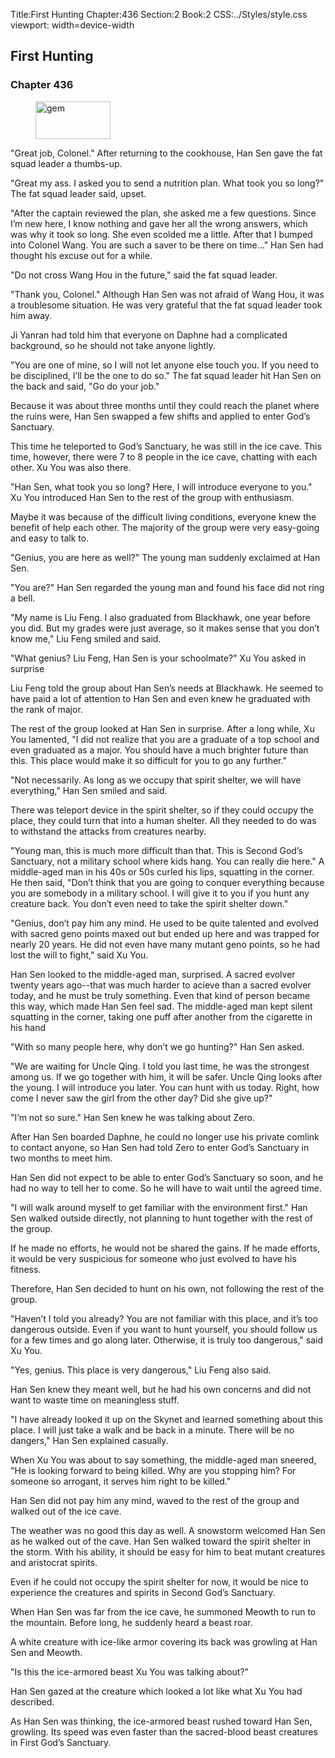Title:First Hunting 
Chapter:436 
Section:2 
Book:2 
CSS:../Styles/style.css 
viewport: width=device-width
  
## First Hunting
### Chapter 436 
<figure>
	<img src="../Images/gem.gif" alt="gem" id="gem" width="120" height="60" />
</figure>
  

  
  "Great job, Colonel." After returning to the cookhouse, Han Sen gave the fat squad leader a thumbs-up.

"Great my ass. I asked you to send a nutrition plan. What took you so long?" The fat squad leader said, upset.

"After the captain reviewed the plan, she asked me a few questions. Since I’m new here, I know nothing and gave her all the wrong answers, which was why it took so long. She even scolded me a little. After that I bumped into Colonel Wang. You are such a saver to be there on time…" Han Sen had thought his excuse out for a while.

"Do not cross Wang Hou in the future," said the fat squad leader.

"Thank you, Colonel." Although Han Sen was not afraid of Wang Hou, it was a troublesome situation. He was very grateful that the fat squad leader took him away.

Ji Yanran had told him that everyone on Daphne had a complicated background, so he should not take anyone lightly.

"You are one of mine, so I will not let anyone else touch you. If you need to be disciplined, I’ll be the one to do so." The fat squad leader hit Han Sen on the back and said, "Go do your job."

Because it was about three months until they could reach the planet where the ruins were, Han Sen swapped a few shifts and applied to enter God’s Sanctuary.

This time he teleported to God’s Sanctuary, he was still in the ice cave. This time, however, there were 7 to 8 people in the ice cave, chatting with each other. Xu You was also there.

"Han Sen, what took you so long? Here, I will introduce everyone to you." Xu You introduced Han Sen to the rest of the group with enthusiasm.

Maybe it was because of the difficult living conditions, everyone knew the benefit of help each other. The majority of the group were very easy-going and easy to talk to.

"Genius, you are here as well?" The young man suddenly exclaimed at Han Sen.

"You are?" Han Sen regarded the young man and found his face did not ring a bell.

"My name is Liu Feng. I also graduated from Blackhawk, one year before you did. But my grades were just average, so it makes sense that you don’t know me," Liu Feng smiled and said.

"What genius? Liu Feng, Han Sen is your schoolmate?" Xu You asked in surprise

Liu Feng told the group about Han Sen’s needs at Blackhawk. He seemed to have paid a lot of attention to Han Sen and even knew he graduated with the rank of major.

The rest of the group looked at Han Sen in surprise. After a long while, Xu You lamented, "I did not realize that you are a graduate of a top school and even graduated as a major. You should have a much brighter future than this. This place would make it so difficult for you to go any further."

"Not necessarily. As long as we occupy that spirit shelter, we will have everything," Han Sen smiled and said.

There was teleport device in the spirit shelter, so if they could occupy the place, they could turn that into a human shelter. All they needed to do was to withstand the attacks from creatures nearby.

"Young man, this is much more difficult than that. This is Second God’s Sanctuary, not a military school where kids hang. You can really die here." A middle-aged man in his 40s or 50s curled his lips, squatting in the corner. He then said, "Don’t think that you are going to conquer everything because you are somebody in a military school. I will give it to you if you hunt any creature back. You don’t even need to take the spirit shelter down."

"Genius, don’t pay him any mind. He used to be quite talented and evolved with sacred geno points maxed out but ended up here and was trapped for nearly 20 years. He did not even have many mutant geno points, so he had lost the will to fight," said Xu You.

Han Sen looked to the middle-aged man, surprised. A sacred evolver twenty years ago--that was much harder to acieve than a sacred evolver today, and he must be truly something. Even that kind of person became this way, which made Han Sen feel sad. The middle-aged man kept silent squatting in the corner, taking one puff after another from the cigarette in his hand

"With so many people here, why don’t we go hunting?" Han Sen asked.

"We are waiting for Uncle Qing. I told you last time, he was the strongest among us. If we go together with him, it will be safer. Uncle Qing looks after the young. I will introduce you later. You can hunt with us today. Right, how come I never saw the girl from the other day? Did she give up?"

"I’m not so sure." Han Sen knew he was talking about Zero.

After Han Sen boarded Daphne, he could no longer use his private comlink to contact anyone, so Han Sen had told Zero to enter God’s Sanctuary in two months to meet him.

Han Sen did not expect to be able to enter God’s Sanctuary so soon, and he had no way to tell her to come. So he will have to wait until the agreed time.

"I will walk around myself to get familiar with the environment first." Han Sen walked outside directly, not planning to hunt together with the rest of the group.

If he made no efforts, he would not be shared the gains. If he made efforts, it would be very suspicious for someone who just evolved to have his fitness.

Therefore, Han Sen decided to hunt on his own, not following the rest of the group.

"Haven’t I told you already? You are not familiar with this place, and it’s too dangerous outside. Even if you want to hunt yourself, you should follow us for a few times and go along later. Otherwise, it is truly too dangerous," said Xu You.

"Yes, genius. This place is very dangerous," Liu Feng also said.

Han Sen knew they meant well, but he had his own concerns and did not want to waste time on meaningless stuff.

"I have already looked it up on the Skynet and learned something about this place. I will just take a walk and be back in a minute. There will be no dangers," Han Sen explained casually.

When Xu You was about to say something, the middle-aged man sneered, "He is looking forward to being killed. Why are you stopping him? For someone so arrogant, it serves him right to be killed."

Han Sen did not pay him any mind, waved to the rest of the group and walked out of the ice cave.

The weather was no good this day as well. A snowstorm welcomed Han Sen as he walked out of the cave. Han Sen walked toward the spirit shelter in the storm. With his ability, it should be easy for him to beat mutant creatures and aristocrat spirits.

Even if he could not occupy the spirit shelter for now, it would be nice to experience the creatures and spirits in Second God’s Sanctuary.

When Han Sen was far from the ice cave, he summoned Meowth to run to the mountain. Before long, he suddenly heard a beast roar.

A white creature with ice-like armor covering its back was growling at Han Sen and Meowth.

"Is this the ice-armored beast Xu You was talking about?"

Han Sen gazed at the creature which looked a lot like what Xu You had described.

As Han Sen was thinking, the ice-armored beast rushed toward Han Sen, growling. Its speed was even faster than the sacred-blood beast creatures in First God’s Sanctuary.
